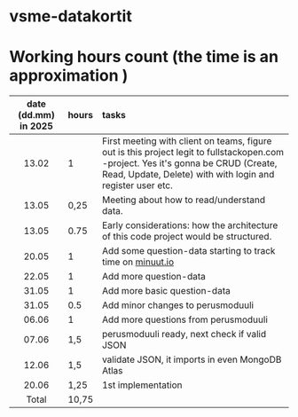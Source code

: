 # vsme-datakortit

# Working hours count (the time is an approximation )

| date (dd.mm) in 2025 | hours  | tasks                                                                                    |
| :-----: | :----- | :--------------------------------------------------------------------------------------- |
|  13.02  |  1     | First meeting with client on teams, figure out is this project legit to fullstackopen.com -project. Yes it's gonna be CRUD (Create, Read, Update, Delete) with with login and register user etc.                                                        |
| 13.05   | 0,25   | Meeting about how to read/understand data.                                               |
| 13.05   | 0.75 | Early considerations: how the architecture of this code project would be structured. |
| 20.05   | 1   | Add some question-data starting to track time on [minuut.io](https://minuut.io/cb4eb70b-3bff-4fb6-864c-9df5fcccc376)|
| 22.05   | 1   | Add more question-data |
| 31.05   | 1   | Add more basic question-data |
| 31.05   | 0.5 | Add minor changes to perusmoduuli |
| 06.06   | 1 | Add more questions from perusmoduuli |
| 07.06   | 1,5 | perusmoduuli ready, next check if valid JSON |
| 12.06   | 1,5 | validate JSON, it imports in even MongoDB Atlas |
| 20.06   | 1,25 | 1st implementation |
| Total   | 10,75 |                                                                                          |

